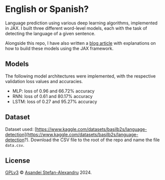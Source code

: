 # English or Spanish?

Language prediction using various deep learning algorithms, implemented in JAX. I built three different word-level models, each with the task of detecting the language of a given sentence.

 Alongside this repo, I have also written a [blog article](https://asandei.com/posts/lang-detection-jax) with explanations on how to build these models using the JAX framework.

## Models

The following model architectures were implemented, with the respective validation loss values and accuracies.

- MLP: loss of 0.96 and 66.72% accuracy
- RNN: loss of 0.61 and 80.17% accuracy
- LSTM: loss of 0.27 and 95.27% accuracy

## Dataset

Dataset used: [https://www.kaggle.com/datasets/basilb2s/language-detection](https://www.kaggle.com/datasets/basilb2s/language-detection?). Download the CSV file to the root of the repo and name the file `data.csv`.

## License

[GPLv3](LICENSE) © [Asandei Stefan-Alexandru](https://asandei.com) 2024.

